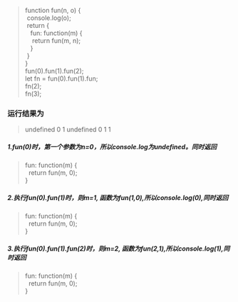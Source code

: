  >function fun(n, o) {<br>
 &nbsp;console.log(o);<br>
 &nbsp;return {<br>
 &nbsp;&nbsp;&nbsp;fun: function(m) {<br>
 &nbsp;&nbsp;&nbsp;&nbsp;return fun(m, n);<br>
 &nbsp;&nbsp;&nbsp;}<br>
 &nbsp;}<br>
}<br>
fun(0).fun(1).fun(2);<br>
let fn = fun(0).fun(1).fun;<br>
fn(2);<br>
fn(3);<br>

### 运行结果为
 >undefined
0
1
undefined
0
1
1

##### 1.fun(0)时，第一个参数为n=0，所以console.log为undefined。同时返回
 >fun: function(m) {<br>
 &nbsp;&nbsp;return fun(m, 0);<br>
 }
 
##### 2.执行fun(0).fun(1)时，则m=1, 函数为fun(1,0),所以console.log(0),同时返回
  >fun: function(m) {<br>
 &nbsp;&nbsp;return fun(m, 0);<br>
 }
 
##### 3.执行fun(0).fun(1).fun(2)时，则m=2, 函数为fun(2,1),所以console.log(1),同时返回
 >fun: function(m) {<br>
 &nbsp;&nbsp;return fun(m, 0);<br>
 }
